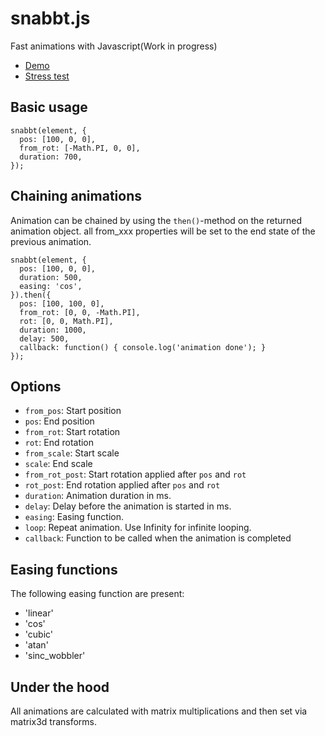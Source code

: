 snabbt.js
========
Fast animations with Javascript(Work in progress)

- [Demo](http://daniel-lundin.github.io/snabbt.js/)
- [Stress test](http://daniel-lundin.github.io/snabbt.js/sticks.html)


Basic usage
-----------
	snabbt(element, {
	  pos: [100, 0, 0],
	  from_rot: [-Math.PI, 0, 0],
	  duration: 700,
	});


Chaining animations
-------------------
Animation can be chained by using the `then()`-method on the returned animation object. all from_xxx properties will be set to the end state of the previous animation.

	snabbt(element, {
	  pos: [100, 0, 0],
	  duration: 500,
	  easing: 'cos',
	}).then({
	  pos: [100, 100, 0],
	  from_rot: [0, 0, -Math.PI],
	  rot: [0, 0, Math.PI],
	  duration: 1000,
	  delay: 500,
	  callback: function() { console.log('animation done'); }
	});


Options
-------

- `from_pos`: Start position
- `pos`: End position
- `from_rot`: Start rotation
- `rot`: End rotation
- `from_scale`: Start scale
- `scale`: End scale
- `from_rot_post`: Start rotation applied after `pos` and `rot`
- `rot_post`: End rotation applied after `pos` and `rot`
- `duration`: Animation duration in ms.
- `delay`: Delay before the animation is started in ms.
- `easing`: Easing function.
- `loop`: Repeat animation. Use Infinity for infinite looping.
- `callback`: Function to be called when the animation is completed


Easing functions
----------------
The following easing function are present:

 - 'linear'
 - 'cos'
 - 'cubic'
 - 'atan'
 - 'sinc_wobbler'

Under the hood
--------------
All animations are calculated with matrix multiplications and then set via matrix3d transforms.
